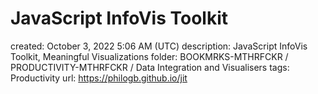 # JavaScript InfoVis Toolkit

created: October 3, 2022 5:06 AM (UTC)
description: JavaScript InfoVis Toolkit, Meaningful Visualizations
folder: BOOKMRKS-MTHRFCKR / PRODUCTIVITY-MTHRFCKR / Data Integration and Visualisers
tags: Productivity
url: https://philogb.github.io/jit